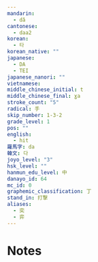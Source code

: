 ```yaml
---
mandarin:
  - dǎ
cantonese:
  - daa2
korean:
  - 타
korean_native: ""
japanese:
  - DA
  - TEI
japanese_nanori: ""
vietnamese:
middle_chinese_initial: t
middle_chinese_final: ɣa
stroke_count: "5"
radical: 手
skip_number: 1-3-2
grade_level: 1
pos: ""
english:
  - hit
羅馬字: da
韓文: 다
joyo_level: "3"
hsk_level: ""
hanmun_edu_level: 中
danayo_id: 64
mc_id: 0
graphemic_classification: 丁
stand_in: 打撃
aliases:
  - 奕
  - 弈
---
```


# Notes
